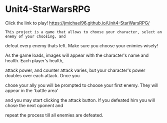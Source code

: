 # Unit4-StarWarsRPG

Click the link to play! https://jmichael96.github.io/Unit4-StarWarsRPG/


    This project is a game that allows to choose your character, select an enemy of your choosing, and 

defeat every enemy thats left. Make sure you choose your enimies wisely!

As the game loads, images will appear with the character's name and health. Each player's health, 

attack power, and counter attack varies, but your character's power doubles over each attack. Once you 

chose your ally you will be prompted to choose your first enemy. They will appear in the 'battle area' 

and you may start clicking the attack button. If you defeated him you will chose the next oponent and 

repeat the process till all enemies are defeated. 

